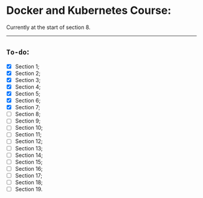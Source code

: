 # Docker and Kubernetes Course:

Currently at the start of section 8.

---
## `To-do`:

* [x] Section 1;
* [x] Section 2;
* [x] Section 3;
* [x] Section 4;
* [x] Section 5;
* [x] Section 6;
* [x] Section 7;
* [ ] Section 8;
* [ ] Section 9;
* [ ] Section 10;
* [ ] Section 11;
* [ ] Section 12;
* [ ] Section 13;
* [ ] Section 14;
* [ ] Section 15;
* [ ] Section 16;
* [ ] Section 17;
* [ ] Section 18;
* [ ] Section 19.
